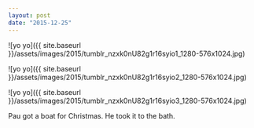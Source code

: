 ```yaml
---
layout: post
date: "2015-12-25"
---
```


![yo yo]({{ site.baseurl }}/assets/images/2015/tumblr_nzxk0nU82g1r16syio1_1280-576x1024.jpg)

![yo yo]({{ site.baseurl }}/assets/images/2015/tumblr_nzxk0nU82g1r16syio2_1280-576x1024.jpg)

![yo yo]({{ site.baseurl }}/assets/images/2015/tumblr_nzxk0nU82g1r16syio3_1280-576x1024.jpg)

Pau got a boat for Christmas. He took it to the bath.
